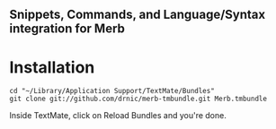 Snippets, Commands, and Language/Syntax integration for Merb
------------------------------------------------------------


Installation
============

    cd "~/Library/Application Support/TextMate/Bundles"
    git clone git://github.com/drnic/merb-tmbundle.git Merb.tmbundle

Inside TextMate, click on Reload Bundles and you're done.
